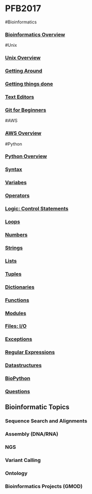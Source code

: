 # PFB2017

#Bioinformatics
### [Bioinformatics Overview](bioinfo_0.md)

#Unix
### [Unix Overview](unix_0.md)
### [Getting Around](unix_1.md)
### [Getting things done](unix_2.md)
### [Text Editors](texteditors_0.md)
### [Git for Beginners](git_0.md)

#AWS
### [AWS Overview](aws_0.md)

#Python
### [Python Overview](python_overview.md)
### [Syntax](python_syntax.md)
### [Variabes](python_variables.md)
### [Operators](python_operators.md)
### [Logic: Control Statements](python_logic.md)
### [Loops](python_loops.md)
### [Numbers](python_numbers.md)
### [Strings](python_strings.md)
### [Lists](python_lists.md)
### [Tuples](python_tuples.md)
### [Dictionaries](python_dict.md)
### [Functions](python_functions.md)
### [Modules](python_modules.md)
### [Files: I/O](python_files.md)
### [Exceptions](python_exceptions.md)
### [Regular Expressions](python_regex.md)
### [Datastructures](python_datastructures.md)
### [BioPython](python_biopyton.md)
### [Questions](python_questions.md)

## Bioinformatic Topics
### Sequence Search and Alignments
### Assembly (DNA/RNA)
### NGS
### Variant Calling
### Ontology
### Bioinformatics Projects (GMOD)



